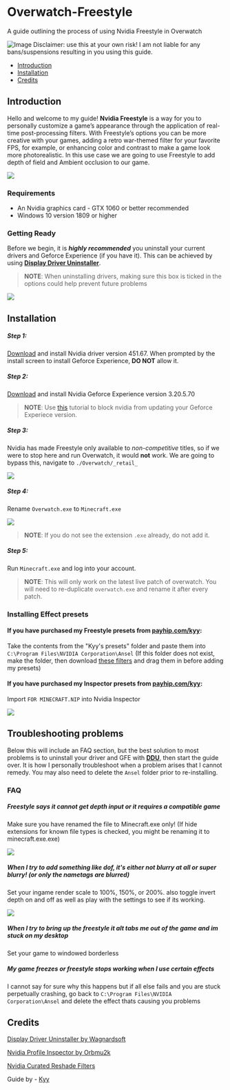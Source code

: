 # Overwatch-Freestyle

A guide outlining the process of using Nvidia Freestyle in Overwatch


![Image](/images/NDUpoHM.png)
Disclaimer: use this at your own risk! I am not liable for any bans/suspensions resulting in you using this guide.
<!-- TOC -->

  - [Introduction](#introduction)
  - [Installation](#installation)
  - [Credits](#credits)

<!-- /TOC -->
## Introduction

Hello and welcome to my guide! **Nvidia Freestyle** is a way for you to personally customize a game’s appearance through the application of real-time post-processing filters. With Freestyle’s options you can be more creative with your games, adding a retro war-themed filter for your favorite FPS, for example, or enhancing color and contrast to make a game look more photorealistic. In this use case we are going to use Freestyle to add depth of field and Ambient occlusion to our game.


![](images/AzNpGme.png)


### Requirements

- An Nvidia graphics card - GTX 1060 or better recommended
- Windows 10 version 1809 or higher


### Getting Ready
Before we begin, it is _**highly recommended**_ you uninstall your current drivers and Geforce Experience (if you have it). This can be achieved by using [**Display Driver Uninstaller**](https://youtu.be/xn8z39tiEL0?t=158).
> **NOTE**: When uninstalling drivers, making sure this box is ticked in the options could help prevent future problems

![](images/xxlqie.PNG)


## Installation


##### Step 1:
[Download](https://www.guru3d.com/files-details/geforce-451-67-whql-driver-download.html) and install Nvidia driver version 451.67. When prompted by the install screen to install Geforce Experience, **DO NOT** allow it.


##### Step 2:
[Download](https://us.download.nvidia.com/GFE/GFEClient/3.20.5.70/GeForce_Experience_v3.20.5.70.exe) and install Nvidia Geforce Experience version 3.20.5.70
>**NOTE**: Use [this](https://www.youtube.com/watch?t=115&v=NJyJfNGMgvE) tutorial to block nvidia from updating your Geforce Experiece version.


##### Step 3:
Nvidia has made Freestyle only available to _non-competitive_ titles, so if we were to stop here and run Overwatch, it would **not** work. We are going to bypass this, navigate to `./Overwatch/_retail_`

![](images/xzBgO5R.png)


##### Step 4:
Rename `Overwatch.exe` to `Minecraft.exe`

![](images/02jnsE.PNG)
> **NOTE**:  If you do not see the extension `.exe` already, do not add it.

##### Step 5:
Run `Minecraft.exe` and log into your account.

> **NOTE**: This will only work on the latest live patch of overwatch. You will need to re-duplicate `overwatch.exe` and rename it after every patch.
### Installing Effect presets

#### If you have purchased my Freestyle presets from [payhip.com/kyy](https://payhip.com/kyy):

Take the contents from the "Kyy's presets" folder and paste them into `C:\Program Files\NVIDIA Corporation\Ansel` (If this folder does not exist, make the folder, then download [these filters](https://international-gfe.download.nvidia.com/GFE/GFEClient/ReShadeFilters/v1.0/Curated_ReShade_Filters.zip) and drag them in before adding my presets)

#### If you have purchased my Inspector presets from [payhip.com/kyy](https://payhip.com/kyy):
Import `FOR MINECRAFT.NIP` into Nvidia Inspector

![](images/GDBBOh8.png)

## Troubleshooting problems
Below this will include an FAQ section, but the best solution to most problems is to uninstall your driver and GFE with [**DDU**](#getting-ready), then start the guide over. It is how I personally troubleshoot when a problem arises that I cannot remedy.
You may also need to delete the `Ansel` folder prior to re-installing.

### FAQ

##### Freestyle says it cannot get depth input or it requires a compatible game
Make sure you have renamed the file to Minecraft.exe only! (If hide extensions for known file types is checked, you might be renaming it to minecraft.exe.exe)

![](images/TUHO54K.png)

##### When I try to add something like dof, it's either not blurry at all or super blurry! (or only the nametags are blurred)
Set your ingame render scale to 100%, 150%, or 200%. also toggle invert depth on and off as well as play with the settings to see if its working.

![](images/IKC4Jlp.png)
##### When I try to bring up the freestyle it alt tabs me out of the game and im stuck on my desktop
Set your game to windowed borderless
##### My game freezes or freestyle stops working when I use certain effects
I cannot say for sure why this happens but if all else fails and you are stuck perpetually crashing, go back to `C:\Program Files\NVIDIA Corporation\Ansel` and delete the effect thats causing you problems


## Credits
[Display Driver Uninstaller by Wagnardsoft](https://www.wagnardsoft.com/display-driver-uninstaller-ddu-)

[Nvidia Profile Inspector by Orbmu2k](https://github.com/Orbmu2k/nvidiaProfileInspector)

[Nvidia Curated Reshade Filters](https://international-gfe.download.nvidia.com/GFE/GFEClient/ReShadeFilters/v1.0/Curated_ReShade_Filters.zip)

Guide by - [Kyy](https://snky.cc)
